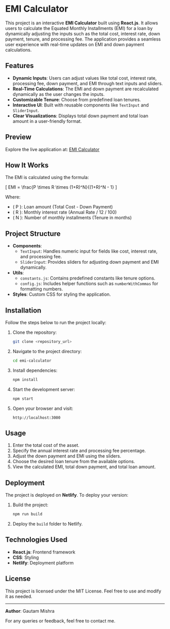 # EMI Calculator

This project is an interactive **EMI Calculator** built using **React.js**. It allows users to calculate the Equated Monthly Installments (EMI) for a loan by dynamically adjusting the inputs such as the total cost, interest rate, down payment, tenure, and processing fee. The application provides a seamless user experience with real-time updates on EMI and down payment calculations.

## Features

- **Dynamic Inputs**: Users can adjust values like total cost, interest rate, processing fee, down payment, and EMI through text inputs and sliders.
- **Real-Time Calculations**: The EMI and down payment are recalculated dynamically as the user changes the inputs.
- **Customizable Tenure**: Choose from predefined loan tenures.
- **Interactive UI**: Built with reusable components like `TextInput` and `SliderInput`.
- **Clear Visualizations**: Displays total down payment and total loan amount in a user-friendly format.

## Preview

Explore the live application at: [EMI Calculator](https://emi-calculator-reactjs.netlify.app/)

## How It Works

The EMI is calculated using the formula:

\[ EMI = \frac{P \times R \times (1+R)^N}{(1+R)^N - 1} \]

Where:
- \( P \): Loan amount (Total Cost - Down Payment)
- \( R \): Monthly interest rate (Annual Rate / 12 / 100)
- \( N \): Number of monthly installments (Tenure in months)

## Project Structure

- **Components**:
  - `TextInput`: Handles numeric input for fields like cost, interest rate, and processing fee.
  - `SliderInput`: Provides sliders for adjusting down payment and EMI dynamically.
- **Utils**:
  - `constants.js`: Contains predefined constants like tenure options.
  - `config.js`: Includes helper functions such as `numberWithCommas` for formatting numbers.
- **Styles**: Custom CSS for styling the application.

## Installation

Follow the steps below to run the project locally:

1. Clone the repository:
   ```bash
   git clone <repository_url>
   ```

2. Navigate to the project directory:
   ```bash
   cd emi-calculator
   ```

3. Install dependencies:
   ```bash
   npm install
   ```

4. Start the development server:
   ```bash
   npm start
   ```

5. Open your browser and visit:
   ```
   http://localhost:3000
   ```

## Usage

1. Enter the total cost of the asset.
2. Specify the annual interest rate and processing fee percentage.
3. Adjust the down payment and EMI using the sliders.
4. Choose the desired loan tenure from the available options.
5. View the calculated EMI, total down payment, and total loan amount.

## Deployment

The project is deployed on **Netlify**. To deploy your version:

1. Build the project:
   ```bash
   npm run build
   ```

2. Deploy the `build` folder to Netlify.

## Technologies Used

- **React.js**: Frontend framework
- **CSS**: Styling
- **Netlify**: Deployment platform

## License

This project is licensed under the MIT License. Feel free to use and modify it as needed.

---

**Author**: Gautam Mishra

For any queries or feedback, feel free to contact me.

